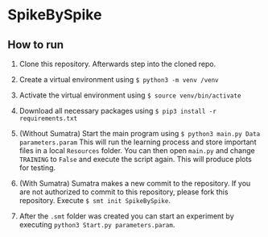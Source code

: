 # SpikeBySpike

## How to run

1) Clone this repository. Afterwards step into the cloned repo.

2) Create a virtual environment using ```$ python3 -m venv /venv```

3) Activate the virtual environment using ```$ source venv/bin/activate```

4) Download all necessary packages using ```$ pip3 install -r requirements.txt```

5) (Without Sumatra) Start the main program using ```$ python3 main.py Data parameters.param```
This will run the learning process and store important files in a local ```Resources``` folder. You can then open ```main.py``` and change ```TRAINING``` to ```False``` and execute the script again. This will produce plots for testing.

6) (With Sumatra) Sumatra makes a new commit to the repository. If you are not authorized to commit to this repository, please fork this repository. Execute ```$ smt init SpikeBySpike```.

7) After the ```.smt``` folder was created you can start an experiment by executing ```python3 Start.py parameters.param```.
